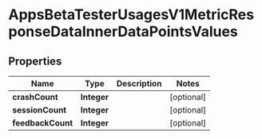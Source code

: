 

# AppsBetaTesterUsagesV1MetricResponseDataInnerDataPointsValues


## Properties

| Name | Type | Description | Notes |
|------------ | ------------- | ------------- | -------------|
|**crashCount** | **Integer** |  |  [optional] |
|**sessionCount** | **Integer** |  |  [optional] |
|**feedbackCount** | **Integer** |  |  [optional] |




